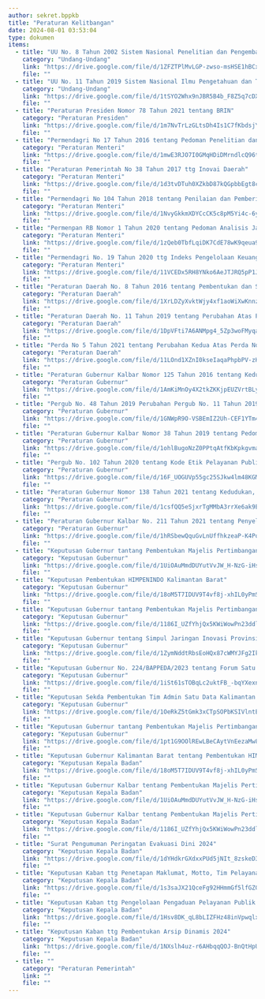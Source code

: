 ```yaml
---
author: sekret.bppkb
title: "Peraturan Kelitbangan"
date: 2024-08-01 03:53:04
type: dokumen
items: 
  - title: "UU No. 8 Tahun 2002 Sistem Nasional Penelitian dan Pengembangan dan Penerapan Ilmu Pengetahuan dan Teknologi"
    category: "Undang-Undang"
    link: "https://drive.google.com/file/d/1ZFZTPlMvLGP-zwso-msHSE1hBCxPKmrk/preview"
    file: ""
  - title: "UU No. 11 Tahun 2019 Sistem Nasional Ilmu Pengetahuan dan Teknologi"
    category: "Undang-Undang"
    link: "https://drive.google.com/file/d/1tSYO2Whx9nJBR5B4b_F8Z5q7cDXHNCbT/preview"
    file: ""
  - title: "Peraturan Presiden Nomor 78 Tahun 2021 tentang BRIN"
    category: "Peraturan Presiden"
    link: "https://drive.google.com/file/d/1m7NvTrLzGLtsDh4Is1C7fKbdsjYiSKd0/preview"
    file: ""
  - title: "Permendagri No 17 Tahun 2016 tentang Pedoman Penelitian dan Pengembangan di Kementerian Dalam Negeri dan Pemerintah Daerah"
    category: "Peraturan Menteri"
    link: "https://drive.google.com/file/d/1mwE3RJO7I0GMqHDiDMrndlcQ96t8wL7W/preview"
    file: ""
  - title: "Peraturan Pemerintah No 38 Tahun 2017 ttg Inovai Daerah"
    category: "Peraturan Menteri"
    link: "https://drive.google.com/file/d/1d3tvDTuh0XZkbD87kQGpbbEgt8cVZwjO/preview"
    file: ""
  - title: "Permendagri No 104 Tahun 2018 tentang Penilaian dan Pemberian Penghargaan Inovasi Daerah"
    category: "Peraturan Menteri"
    link: "https://drive.google.com/file/d/1NvyGkkmXDYCcCK5c8pM5Yi4c-6yVtJIT/preview"
    file: ""
  - title: "Permenpan RB Nomor 1 Tahun 2020 tentang Pedoman Analisis Jabatan dan Analisis Beban Kerja"
    category: "Peraturan Menteri"
    link: "https://drive.google.com/file/d/1zQeb0TbfLqiDK7CdE78wK9qeua9IQgtJ/preview"
    file: ""
  - title: "Permendagri No. 19 Tahun 2020 ttg Indeks Pengelolaan Keuangan Daerah"
    category: "Peraturan Menteri"
    link: "https://drive.google.com/file/d/11VCEDx5RH8YNko6AeJTJRQ5pP1JVlr8V/preview"
    file: ""
  - title: "Peraturan Daerah No. 8 Tahun 2016 tentang Pembentukan dan Susunan Perangkat Daerah Provinsi Kalbar"
    category: "Peraturan Daerah"
    link: "https://drive.google.com/file/d/1XrLDZyXvktWjy4xf1aoWiXwKnnzTWnx8/preview"
    file: ""
  - title: "Peraturan Daerah No. 11 Tahun 2019 tentang Perubahan Atas Perda No 8 Tahun 2016"
    category: "Peraturan Daerah"
    link: "https://drive.google.com/file/d/1DpVFti7A6ANMpg4_5Zp3woFMyqaLmbI0/preview"
    file: ""
  - title: "Perda No 5 Tahun 2021 tentang Perubahan Kedua Atas Perda No. 8 tahun 2016 tentang Pembentukan dan Susunan Perangkat Daerah Provinsi Kalimantan Barat"
    category: "Peraturan Daerah"
    link: "https://drive.google.com/file/d/11LOnd1XZnI0kseIaqaPhpbPV-zHeBkzf/preview"
    file: ""
  - title: "Peraturan Gubernur Kalbar Nomor 125 Tahun 2016 tentang Kedudukan, Susunan Organisasi, Tugas dan Fungsi serta Tata Kerja Balitbang Provinsi Kalbar"
    category: "Peraturan Gubernur"
    link: "https://drive.google.com/file/d/1AmKiMnOy4X2tkZKKjpEUZVrtBLygt6Wr/preview"
    file: ""
  - title: "Pergub No. 48 Tahun 2019 Perubahan Pergub No. 11 Tahun 2019 tentang Pendelegasian Kewenangan"
    category: "Peraturan Gubernur"
    link: "https://drive.google.com/file/d/1GNWpR9O-VSBEmIZ2Uh-CEF1YTm4SNmtl/preview"
    file: ""
  - title: "Peraturan Gubernur Kalbar Nomor 38 Tahun 2019 tentang Pedoman Penelitian dan Pengembangan"
    category: "Peraturan Gubernur"
    link: "https://drive.google.com/file/d/1ohlBugoNzZ0PPtqAtfKbKpkgvmaLTqkm/preview"
    file: ""
  - title: "Pergub No. 102 Tahun 2020 tentang Kode Etik Pelayanan Publik"
    category: "Peraturan Gubernur"
    link: "https://drive.google.com/file/d/16F_UOGUVp55gc25SJkw4lm48KGMHcugW/preview"
    file: ""
  - title: "Peraturan Gubernur Nomor 138 Tahun 2021 tentang Kedudukan, Susunan organisasi, Tugas dan Fungsi serta Tata Kerja Badan Penelitian dan Pengembangan Provinsi Kalimantan Barat"
    category: "Peraturan Gubernur"
    link: "https://drive.google.com/file/d/1csfQQ5eSjxrTgMMbA3rrXe6ak9Eo7PiG/preview"
    file: ""
  - title: "Peraturan Gubernur Kalbar No. 211 Tahun 2021 tentang Penyelenggaraan Inovasi Daerah"
    category: "Peraturan Gubernur"
    link: "https://drive.google.com/file/d/1hRSbewQquGvLnUffhkzeaP-K4Pogv2Q7/preview"
    file: ""
  - title: "Keputusan Gubernur tantang Pembentukan Majelis Pertimbangan Balitbang Periode 2019-2021"
    category: "Keputusan Gubernur"
    link: "https://drive.google.com/file/d/1UiOAuMmdDUYutVvJW_H-NzG-iHs_pptJ/preview"
    file: ""
  - title: "Keputusan Pembentukan HIMPENINDO Kalimantan Barat"
    category: "Keputusan Gubernur"
    link: "https://drive.google.com/file/d/18oM5T7IDUV9T4vf8j-xhIL0yPmSdfCbb/preview"
    file: ""
  - title: "Keputusan Gubernur tantang Pembentukan Majelis Pertimbangan Balitbang 2023"
    category: "Keputusan Gubernur"
    link: "https://drive.google.com/file/d/1186I_UZfYhjQx5KWiWowPn23ddlAOXYN/preview"
    file: ""
  - title: "Keputusan Gubernur tentang Simpul Jaringan Inovasi Provinsi Kalimantan Barat"
    category: "Keputusan Gubernur"
    link: "https://drive.google.com/file/d/1ZymNddtRbsEoHQx87cWMYJFg2Ik4a1Rb/preview"
    file: ""
  - title: "Keputusan Gubernur No. 224/BAPPEDA/2023 tentang Forum Satu Data Kalimantan Barat"
    category: "Keputusan Gubernur"
    link: "https://drive.google.com/file/d/1iSt61sTOBqLc2uktFB_-bqYXexntKGGO/preview"
    file: ""
  - title: "Keputusan Sekda Pembentukan Tim Admin Satu Data Kalimantan Barat"
    category: "Keputusan Gubernur"
    link: "https://drive.google.com/file/d/1OeRkZ5tGmk3xCTpSOPbKSIVlntEjV3jZ/preview"
    file: ""
  - title: "Keputusan Gubernur tantang Pembentukan Majelis Pertimbangan Balitbang 2024"
    category: "Keputusan Gubernur"
    link: "https://drive.google.com/file/d/1pt1G9OOlREwLBeCAytVnEezaMw8qLIe5/preview"
    file: ""
  - title: "Keputusan Gubernur Kalimantan Barat tentang Pembentukan HIMPENINDO Kalimantan Barat"
    category: "Keputusan Kepala Badan"
    link: "https://drive.google.com/file/d/18oM5T7IDUV9T4vf8j-xhIL0yPmSdfCbb/preview"
    file: ""
  - title: "Keputusan Gubernur Kalbar tentang Pembentukan Majelis Pertimbangan Badan Penelitian dan Pengembangan Provinsi Kalimantan Barat Tahun 2019 sd 2021"
    category: "Keputusan Kepala Badan"
    link: "https://drive.google.com/file/d/1UiOAuMmdDUYutVvJW_H-NzG-iHs_pptJ/preview"
    file: ""
  - title: "Keputusan Gubernur Kalbar tentang Pembentukan Majelis Pertimbangan Badan Penelitian dan Pengembangan Provinsi Kalimantan Barat Tahun 2023"
    category: "Keputusan Kepala Badan"
    link: "https://drive.google.com/file/d/1186I_UZfYhjQx5KWiWowPn23ddlAOXYN/preview"
    file: ""
  - title: "Surat Pengumuman Peringatan Evakuasi Dini 2024"
    category: "Keputusan Kepala Badan"
    link: "https://drive.google.com/file/d/1dYHdkrGXdxxPUd5jNIt_8zskeD3zYk_O/preview"
    file: ""
  - title: "Keputusan Kaban ttg Penetapan Maklumat, Motto, Tim Pelayanan Publik 2024"
    category: "Keputusan Kepala Badan"
    link: "https://drive.google.com/file/d/1s3saJX21QceFg92HHmmGf5lfGZGl3Pbr/preview"
    file: ""
  - title: "Keputusan Kaban ttg Pengelolaan Pengaduan Pelayanan Publik 2024"
    category: "Keputusan Kepala Badan"
    link: "https://drive.google.com/file/d/1Hsv8DK_qL8bLIZFHz48inVpwqlxluTTz/preview"
    file: ""
  - title: "Keputusan Kaban ttg Pembentukan Arsip Dinamis 2024"
    category: "Keputusan Kepala Badan"
    link: "https://drive.google.com/file/d/1NXslh4uz-r6AHbqqQOJ-BnQtHpUVxeOp/preview"
    file: ""
  - title: ""
    category: "Peraturan Pemerintah"
    link: ""
    file: ""
---
```

